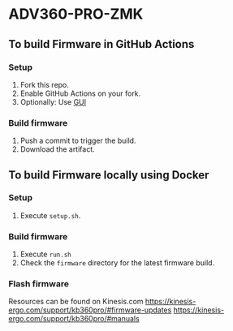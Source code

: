 # ADV360-PRO-ZMK

## To build Firmware in GitHub Actions

### Setup

1. Fork this repo.
2. Enable GitHub Actions on your fork.
3. Optionally: Use [GUI](https://kinesiscorporation.github.io/Adv360-Pro-GUI/)

### Build firmware

1. Push a commit to trigger the build.
2. Download the artifact.

## To build Firmware locally using Docker

### Setup

1. Execute `setup.sh`.

### Build firmware

1. Execute `run.sh`
2. Check the `firmware` directory for the latest firmware build.

### Flash firmware

Resources can be found on Kinesis.com
https://kinesis-ergo.com/support/kb360pro/#firmware-updates
https://kinesis-ergo.com/support/kb360pro/#manuals
